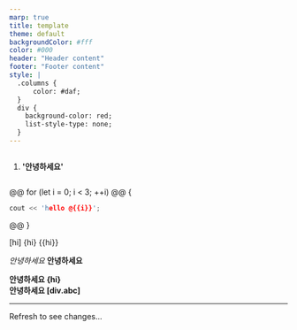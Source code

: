 ```yaml
---
marp: true
title: template
theme: default
backgroundColor: #fff
color: #000
header: "Header content"
footer: "Footer content"
style: |
  .columns {
      color: #daf;
  }
  div {
    background-color: red;
    list-style-type: none;
  }
---
```


<div class='columns'>
    <ol>
        <li>
            <b>'안녕하세요'</b>
        </li>
    </ol>
</div>

@@ for (let i = 0; i < 3; ++i)
@@ {

```cpp
cout << 'hello @{{i}}';
```

@@ }

[hi]
{hi}
{{hi}}

_안녕하세요_
**안녕하세요**

<div class="abc"><b>안녕하세요 {hi}</b></div>
<b>안녕하세요 [div.abc]</b>

---

Refresh to see changes...

<p id="date1"></p>
<p id="date2"></p>
<p id="date3"></p>

<script>
    const now = new Date()
    document.getElementById("date1").innerHTML = now;
    // document.getElementById("date2").innerHTML = now.toLocaleDateString("en-US");
    // document.getElementById("date3").innerHTML = now.toLocaleDateString("en-US", {weekday: 'long'});
</script>

